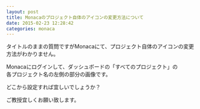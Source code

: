 ```yaml
---
layout: post
title: Monacaのプロジェクト自体のアイコンの変更方法について
date: 2015-02-23 12:28:42
categories: monaca
---
```

<p>タイトルのままの質問ですがMonacaにて、プロジェクト自体のアイコンの変更方法がわかりません。</p>

<p>Monacaにログインして、ダッシュボードの「すべてのプロジェクト」の<br>
各プロジェクト名の左側の部分の画像です。</p>

<p>どこから設定すれば宜しいでしょうか？</p>

<p>ご教授宜しくお願い致します。</p>
